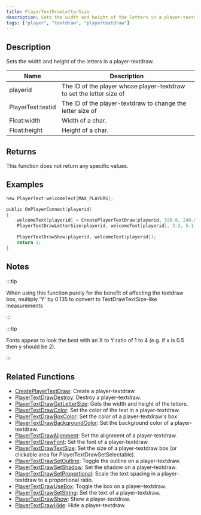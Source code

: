 ```yaml
---
title: PlayerTextDrawLetterSize
description: Sets the width and height of the letters in a player-textdraw.
tags: ["player", "textdraw", "playertextdraw"]
---
```


## Description

Sets the width and height of the letters in a player-textdraw.

| Name              | Description                                                          |
| ----------------- | -------------------------------------------------------------------- |
| playerid          | The ID of the player whose player-textdraw to set the letter size of |
| PlayerText:textid | The ID of the player-textdraw to change the letter size of           |
| Float:width       | Width of a char.                                                     |
| Float:height      | Height of a char.                                                    |

## Returns

This function does not return any specific values.

## Examples

```c
new PlayerText:welcomeText[MAX_PLAYERS];

public OnPlayerConnect(playerid)
{
    welcomeText[playerid] = CreatePlayerTextDraw(playerid, 320.0, 240.0, "Welcome to my OPEN.MP server");
    PlayerTextDrawLetterSize(playerid, welcomeText[playerid], 3.2, 5.1);
    
    PlayerTextDrawShow(playerid, welcomeText[playerid]);
    return 1;
}
```

## Notes

:::tip

When using this function purely for the benefit of affecting the textdraw box, multiply 'Y' by 0.135 to convert to TextDrawTextSize-like measurements

:::

:::tip

Fonts appear to look the best with an X to Y ratio of 1 to 4 (e.g. if x is 0.5 then y should be 2).

:::

## Related Functions

- [CreatePlayerTextDraw](CreatePlayerTextDraw): Create a player-textdraw.
- [PlayerTextDrawDestroy](PlayerTextDrawDestroy): Destroy a player-textdraw.
- [PlayerTextDrawGetLetterSize](PlayerTextDrawGetLetterSize): Gets the width and height of the letters.
- [PlayerTextDrawColor](PlayerTextDrawColor): Set the color of the text in a player-textdraw.
- [PlayerTextDrawBoxColor](PlayerTextDrawBoxColor): Set the color of a player-textdraw's box.
- [PlayerTextDrawBackgroundColor](PlayerTextDrawBackgroundColor): Set the background color of a player-textdraw.
- [PlayerTextDrawAlignment](PlayerTextDrawAlignment): Set the alignment of a player-textdraw.
- [PlayerTextDrawFont](PlayerTextDrawFont): Set the font of a player-textdraw.
- [PlayerTextDrawTextSize](PlayerTextDrawTextSize): Set the size of a player-textdraw box (or clickable area for PlayerTextDrawSetSelectable).
- [PlayerTextDrawSetOutline](PlayerTextDrawSetOutline): Toggle the outline on a player-textdraw.
- [PlayerTextDrawSetShadow](PlayerTextDrawSetShadow): Set the shadow on a player-textdraw.
- [PlayerTextDrawSetProportional](PlayerTextDrawSetProportional): Scale the text spacing in a player-textdraw to a proportional ratio.
- [PlayerTextDrawUseBox](PlayerTextDrawUseBox): Toggle the box on a player-textdraw.
- [PlayerTextDrawSetString](PlayerTextDrawSetString): Set the text of a player-textdraw.
- [PlayerTextDrawShow](PlayerTextDrawShow): Show a player-textdraw.
- [PlayerTextDrawHide](PlayerTextDrawHide): Hide a player-textdraw.
